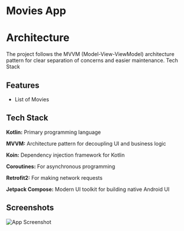 
# Movies App

# Architecture

The project follows the MVVM (Model-View-ViewModel) architecture pattern for clear separation of concerns and easier maintenance.
Tech Stack
    
## Features

- List of Movies

## Tech Stack

**Kotlin:**  Primary programming language

**MVVM:**  Architecture pattern for decoupling UI and business logic

**Koin:**  Dependency injection framework for Kotlin

**Coroutines:**  For asynchronous programming

**Retrofit2:**  For making network requests

**Jetpack Compose:**  Modern UI toolkit for building native Android UI

## Screenshots

![App Screenshot](app/Screenshot/Screenshot_List_of_movies.jpg)
